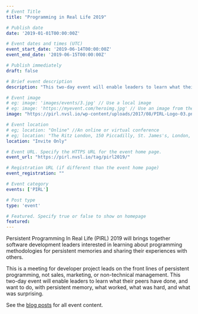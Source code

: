 ```yaml
---
# Event Title
title: "Programming in Real Life 2019"

# Publish date
date: '2019-01-01T00:00:00Z'

# Event dates and times (UTC)
event_start_date: '2019-06-14T00:00:00Z'
event_end_date: '2019-06-15T00:00:00Z'

# Publish immediately
draft: false

# Brief event description
description: "This two-day event will enable leaders to learn what their peers have done, and want to do, with persistent memory, what worked, what was hard, and what was surprising."

# Event image
# eg: image: 'images/events/3.jpg' // Use a local image
# eg: image: 'https://myevent.com/heroimg.jpg' // Use an image from the event website
image: "https://pirl.nvsl.io/wp-content/uploads/2017/08/PIRL-Logo-03.png"

# Event location
# eg; location: "Online" //An online or virtual conference
# eg; location: "The Ritz London, 150 Piccadilly, St. James's, London, W1J 9BR, UK" // A physical address
location: "Invite Only"

# Event URL. Specify the HTTPS URL for the event home page.
event_url: "https://pirl.nvsl.io/tag/pirl2019/"

# Registration URL (if different than the event home page)
event_registration: ""

# Event category
events: ['PIRL']

# Post type
type: 'event'

# Featured. Specify true or false to show on homepage
featured: 
---
```


Persistent Programming In Real Life (PIRL) 2019 will brings together software development leaders interested in learning about programming methodologies for persistent memories and sharing their experiences with others.

This is a meeting for developer project leads on the front lines of persistent programming, not sales, marketing, or non-technical management. This two-day event will enable leaders to learn what their peers have done, and want to do, with persistent memory, what worked, what was hard, and what was surprising.

See the [blog posts](https://pirl.nvsl.io/tag/pirl2019/) for all event content. 
